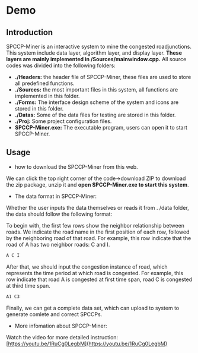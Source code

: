 # Demo

## Introduction

SPCCP-Miner is an interactive system to mine the congested roadjunctions. This system include data layer, algorithm layer, and display layer. **These layers are mainly implemented in /Sources/mainwindow.cpp.** All source codes was divided into the following folders:

- **./Headers:** the header file of SPCCP-Miner, these files are used to store all predefined functions.
- **./Sources:** the most important files in this system, all functions are implemented in this folder.
- **./Forms:** The interface design scheme of the system and  icons are stored in this folder.
- **./Datas:** Some of the data files for testing are stored in this folder.
- **./Proj:** Some project configuration files.
- **SPCCP-Miner.exe:** The executable program, users can open it to start SPCCP-Miner.

## Usage

- how to download the SPCCP-Miner from this web.

We can click the top right corner of the code->download ZIP to download the zip package, unzip it and **open SPCCP-Miner.exe to start this system**.

- The data format in SPCCP-Miner:

Whether the user inputs the data themselves or reads it from . /data folder, the data should follow the following format:

To begin with, the first few rows show the neighbor relationship between roads. We indicate the road name in the first position of each row, followed by the neighboring road of that road. For example, this row indicate that the road of A has two neighbor roads: C and I. 

```cpp
A C I    
```

After that, we should input the congestion instance of road, which represents the time period at which road is congested. For example,  this row indicate that road A is congested at first time span, road C is congested at third time span.

```cpp
A1 C3   
```

Finally, we can get a complete data set, which can upload to system to generate comlete and correct SPCCPs.

- More infomation about SPCCP-Miner:

Watch the video for more detailed instruction: [https://youtu.be/1RuCg0LegbM](https://youtu.be/1RuCg0LegbM)
